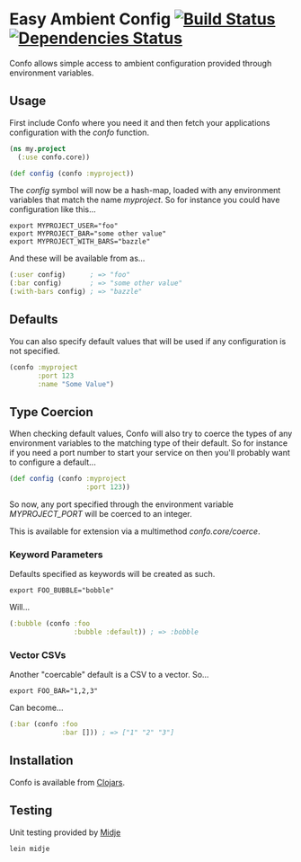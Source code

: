 
# Easy Ambient Config [![Build Status](https://api.travis-ci.org/rodnaph/confo.png)](http://travis-ci.org/rodnaph/confo) [![Dependencies Status](http://clj-deps.herokuapp.com/github/rodnaph/confo/status.png)](http://clj-deps.herokuapp.com/github/rodnaph/confo)

Confo allows simple access to ambient configuration provided through environment variables.

## Usage

First include Confo where you need it and then fetch your applications configuration
with the _confo_ function.

```clojure
(ns my.project
  (:use confo.core))

(def config (confo :myproject))
```

The _config_ symbol will now be a hash-map, loaded with any environment variables
that match the name _myproject_.  So for instance you could have configuration
like this...

```
export MYPROJECT_USER="foo"
export MYPROJECT_BAR="some other value"
export MYPROJECT_WITH_BARS="bazzle"
```

And these will be available from as...

```clojure
(:user config)      ; => "foo"
(:bar config)       ; => "some other value"
(:with-bars config) ; => "bazzle"
```

## Defaults

You can also specify default values that will be used if any configuration is
not specified.

```clojure
(confo :myproject
       :port 123
       :name "Some Value")
```

## Type Coercion

When checking default values, Confo will also try to coerce the types of any
environment variables to the matching type of their default.  So for instance
if you need a port number to start your service on then you'll probably want
to configure a default...

```clojure
(def config (confo :myproject
                   :port 123))
```

So now, any port specified through the environment variable _MYPROJECT_PORT_ will
be coerced to an integer.

This is available for extension via a multimethod _confo.core/coerce_.

### Keyword Parameters

Defaults specified as keywords will be created as such.

```
export FOO_BUBBLE="bobble"
```

Will...

```clojure
(:bubble (confo :foo
                :bubble :default)) ; => :bobble
```

### Vector CSVs

Another "coercable" default is a CSV to a vector.  So...

```
export FOO_BAR="1,2,3"
```

Can become...

```clojure
(:bar (confo :foo 
             :bar [])) ; => ["1" "2" "3"]
```

## Installation

Confo is available from [Clojars](https://clojars.org/rodnaph/confo).

## Testing

Unit testing provided by [Midje](https://github.com/marick/Midje)

```
lein midje
```

